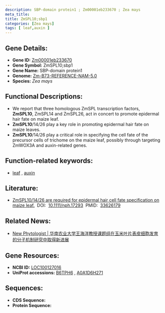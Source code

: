 ```yaml
---
description: SBP-domain protein1 ; Zm00001eb233670 ; Zea mays
meta_title:
title: ZmSPL10;sbp1
categories: [Zea mays]
tags: [ leaf,auxin ]
---
```


## Gene Details:
- **Gene ID:**	[Zm00001eb233670](https://www.maizegdb.org/gene_center/gene/Zm00001eb233670)
- **Gene Symbol:** ZmSPL10;sbp1
- **Gene Name:** SBP-domain protein1
- **Genome:** [Zm-B73-REFERENCE-NAM-5.0](https://www.maizegdb.org/genome/assembly/Zm-B73-REFERENCE-NAM-5.0)
- **Species:** *Zea mays*

## Functional Descriptions:
   - We report that three homologous ZmSPL transcription factors, **ZmSPL10**, ZmSPL14 and ZmSPL26, act in concert to promote epidermal hair fate on maize leaf.
   - **ZmSPL10**/14/26 play a key role in promoting epidermal hair fate on maize leaves.
   - **ZmSPL10**/14/26 play a critical role in specifying the cell fate of the precursor cells of trichome on the maize leaf, possibly through targeting ZmWOX3A and auxin-related genes.

## Function-related keywords:
- [leaf](/tags/leaf/)&nbsp;,&nbsp;[auxin](/tags/auxin/)

## Literature:
   - [ZmSPL10/14/26 are required for epidermal hair cell fate specification on maize leaf.]( https://nph.onlinelibrary.wiley.com/doi/10.1111/nph.17293)&nbsp;&nbsp;DOI:&nbsp;&nbsp;[10.1111/nph.17293](https://nph.onlinelibrary.wiley.com/doi/10.1111/nph.17293)&nbsp;&nbsp;PMID:&nbsp;&nbsp;[33626179](https://pubmed.ncbi.nlm.nih.gov/33626179/)

## Related News:
   - [New Phytologist  | 华南农业大学王海洋教授课题组在玉米叶片表皮细胞发育的分子机制研究中取得新进展](https://mp.weixin.qq.com/s?__biz=Mzg3MDEwNDEyMg==&mid=2247506014&idx=3&sn=8b818fad749dcc60a98f4dc45616ff4d&chksm=ce90750bf9e7fc1d10be597beb29dbbdc81f1c2c2a978c7593467af0005876c6b11f7d24d7aa&scene=27#wechat_redirect)

## Gene Resources:
- **NCBI ID:** [LOC100127016](https://www.ncbi.nlm.nih.gov/gene/?term=LOC100127016)
- **UniProt accessions:** [B6TPH6](https://www.uniprot.org/uniprotkb/B6TPH6/entry)&nbsp;,&nbsp;[A0A1D6H271](https://www.uniprot.org/uniprotkb/A0A1D6H271/entry)



## Sequences:
- **CDS Sequence:**
- **Protein Sequence:**
